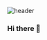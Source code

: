 ![header](https://capsule-render.vercel.app/api?type=waving&color=timeauto&height=300&section=header&text=welcom&fontSize=70&fontColor=ffffff&=header&text=wan's%20git)

### Hi there 👋

<!--
**wan0911/wan0911** is a ✨ _special_ ✨ repository because its `README.md` (this file) appears on your GitHub profile.

Here are some ideas to get you started:

- 🔭 I’m currently working on ...
- 🌱 I’m currently learning ...
- 👯 I’m looking to collaborate on ...
- 🤔 I’m looking for help with ...
- 💬 Ask me about ...
- 📫 How to reach me: ...
- 😄 Pronouns: ...
- ⚡ Fun fact: ...
-->

